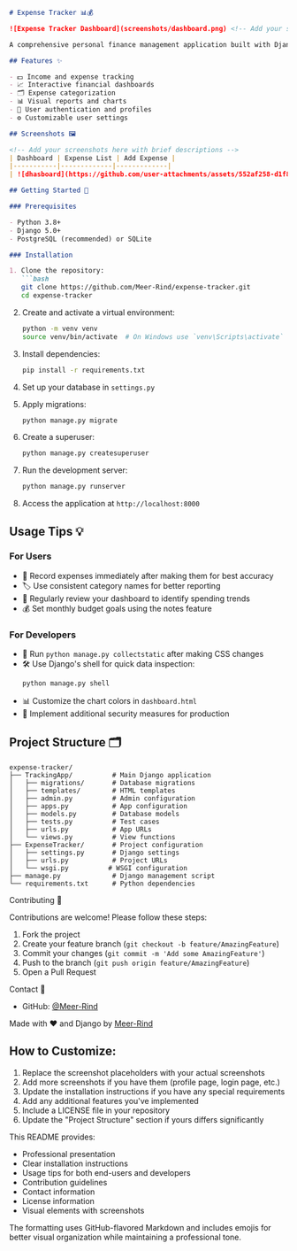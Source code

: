 
```markdown
# Expense Tracker 📊💰

![Expense Tracker Dashboard](screenshots/dashboard.png) <!-- Add your screenshot here -->

A comprehensive personal finance management application built with Django that helps users track income, expenses, and analyze spending patterns.

## Features ✨

- 💵 Income and expense tracking
- 📈 Interactive financial dashboards
- 🗂️ Expense categorization
- 📊 Visual reports and charts
- 🔐 User authentication and profiles
- ⚙️ Customizable user settings

## Screenshots 🖼️

<!-- Add your screenshots here with brief descriptions -->
| Dashboard | Expense List | Add Expense |
|-----------|-------------|-------------|
| ![dhasboard](https://github.com/user-attachments/assets/552af258-d1f8-47ea-bcbd-89436345b360) | ![expenselsit](https://github.com/user-attachments/assets/41f1914e-431f-45b7-b940-d9320f557836) | ![add_new expesne](https://github.com/user-attachments/assets/17a0daf6-cf9f-41c2-a3b5-13adf54f08ca) |

## Getting Started 🚀

### Prerequisites

- Python 3.8+
- Django 5.0+
- PostgreSQL (recommended) or SQLite

### Installation

1. Clone the repository:
   ```bash
   git clone https://github.com/Meer-Rind/expense-tracker.git
   cd expense-tracker
   ```

2. Create and activate a virtual environment:
   ```bash
   python -m venv venv
   source venv/bin/activate  # On Windows use `venv\Scripts\activate`
   ```

3. Install dependencies:
   ```bash
   pip install -r requirements.txt
   ```

4. Set up your database in `settings.py`

5. Apply migrations:
   ```bash
   python manage.py migrate
   ```

6. Create a superuser:
   ```bash
   python manage.py createsuperuser
   ```

7. Run the development server:
   ```bash
   python manage.py runserver
   ```

8. Access the application at `http://localhost:8000`

## Usage Tips 💡

### For Users
- 📅 Record expenses immediately after making them for best accuracy
- 🏷️ Use consistent category names for better reporting
- 🔄 Regularly review your dashboard to identify spending trends
- 💰 Set monthly budget goals using the notes feature

### For Developers
- 🔄 Run `python manage.py collectstatic` after making CSS changes
- 🛠️ Use Django's shell for quick data inspection:
  ```bash
  python manage.py shell
  ```
- 📊 Customize the chart colors in `dashboard.html`
- 🔐 Implement additional security measures for production

## Project Structure 🗂️

```
expense-tracker/
├── TrackingApp/          # Main Django application
│   ├── migrations/       # Database migrations
│   ├── templates/        # HTML templates
│   ├── admin.py          # Admin configuration
│   ├── apps.py           # App configuration
│   ├── models.py         # Database models
│   ├── tests.py          # Test cases
│   ├── urls.py           # App URLs
│   └── views.py          # View functions
├── ExpenseTracker/       # Project configuration
│   ├── settings.py       # Django settings
│   ├── urls.py           # Project URLs
│   └── wsgi.py          # WSGI configuration
├── manage.py             # Django management script
└── requirements.txt      # Python dependencies
```

 Contributing 🤝

Contributions are welcome! Please follow these steps:

1. Fork the project
2. Create your feature branch (`git checkout -b feature/AmazingFeature`)
3. Commit your changes (`git commit -m 'Add some AmazingFeature'`)
4. Push to the branch (`git push origin feature/AmazingFeature`)
5. Open a Pull Request


 Contact 📧

- GitHub: [@Meer-Rind](https://github.com/Meer-Rind)


Made with ❤️ and Django by [Meer-Rind](https://github.com/Meer-Rind)

## How to Customize:

1. Replace the screenshot placeholders with your actual screenshots
2. Add more screenshots if you have them (profile page, login page, etc.)
3. Update the installation instructions if you have any special requirements
4. Add any additional features you've implemented
5. Include a LICENSE file in your repository
6. Update the "Project Structure" section if yours differs significantly

This README provides:
- Professional presentation
- Clear installation instructions
- Usage tips for both end-users and developers
- Contribution guidelines
- Contact information
- License information
- Visual elements with screenshots

The formatting uses GitHub-flavored Markdown and includes emojis for better visual organization while maintaining a professional tone.
